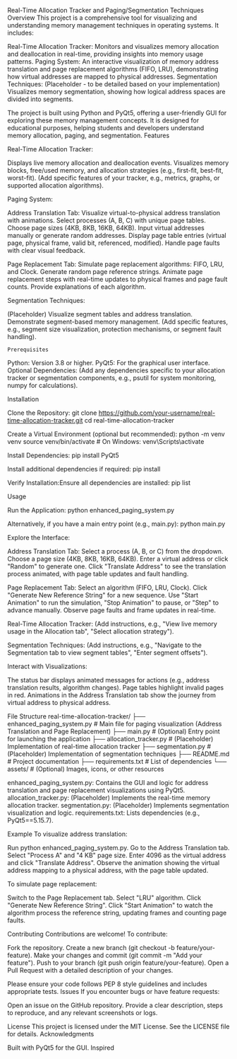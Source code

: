 Real-Time Allocation Tracker and Paging/Segmentation Techniques
Overview
This project is a comprehensive tool for visualizing and understanding memory management techniques in operating systems. It includes:

Real-Time Allocation Tracker: Monitors and visualizes memory allocation and deallocation in real-time, providing insights into memory usage patterns.
Paging System: An interactive visualization of memory address translation and page replacement algorithms (FIFO, LRU), demonstrating how virtual addresses are mapped to physical addresses.
Segmentation Techniques: (Placeholder - to be detailed based on your implementation) Visualizes memory segmentation, showing how logical address spaces are divided into segments.

The project is built using Python and PyQt5, offering a user-friendly GUI for exploring these memory management concepts. It is designed for educational purposes, helping students and developers understand memory allocation, paging, and segmentation.
Features

Real-Time Allocation Tracker:

Displays live memory allocation and deallocation events.
Visualizes memory blocks, free/used memory, and allocation strategies (e.g., first-fit, best-fit, worst-fit).
(Add specific features of your tracker, e.g., metrics, graphs, or supported allocation algorithms).


Paging System:

Address Translation Tab:
Visualize virtual-to-physical address translation with animations.
Select processes (A, B, C) with unique page tables.
Choose page sizes (4KB, 8KB, 16KB, 64KB).
Input virtual addresses manually or generate random addresses.
Display page table entries (virtual page, physical frame, valid bit, referenced, modified).
Handle page faults with clear visual feedback.


Page Replacement Tab:
Simulate page replacement algorithms: FIFO, LRU, and Clock.
Generate random page reference strings.
Animate page replacement steps with real-time updates to physical frames and page fault counts.
Provide explanations of each algorithm.




Segmentation Techniques:

(Placeholder) Visualize segment tables and address translation.
Demonstrate segment-based memory management.
(Add specific features, e.g., segment size visualization, protection mechanisms, or segment fault handling).



```Prerequisites```

Python: Version 3.8 or higher.
PyQt5: For the graphical user interface.
Optional Dependencies: (Add any dependencies specific to your allocation tracker or segmentation components, e.g., psutil for system monitoring, numpy for calculations).

Installation

Clone the Repository:
git clone https://github.com/your-username/real-time-allocation-tracker.git
cd real-time-allocation-tracker


Create a Virtual Environment (optional but recommended):
python -m venv venv
source venv/bin/activate  # On Windows: venv\Scripts\activate


Install Dependencies:
pip install PyQt5

Install additional dependencies if required:
pip install <additional-package>


Verify Installation:Ensure all dependencies are installed:
pip list



Usage

Run the Application:
python enhanced_paging_system.py

Alternatively, if you have a main entry point (e.g., main.py):
python main.py


Explore the Interface:

Address Translation Tab:
Select a process (A, B, or C) from the dropdown.
Choose a page size (4KB, 8KB, 16KB, 64KB).
Enter a virtual address or click "Random" to generate one.
Click "Translate Address" to see the translation process animated, with page table updates and fault handling.


Page Replacement Tab:
Select an algorithm (FIFO, LRU, Clock).
Click "Generate New Reference String" for a new sequence.
Use "Start Animation" to run the simulation, "Stop Animation" to pause, or "Step" to advance manually.
Observe page faults and frame updates in real-time.


Real-Time Allocation Tracker:
(Add instructions, e.g., "View live memory usage in the Allocation tab", "Select allocation strategy").


Segmentation Techniques:
(Add instructions, e.g., "Navigate to the Segmentation tab to view segment tables", "Enter segment offsets").




Interact with Visualizations:

The status bar displays animated messages for actions (e.g., address translation results, algorithm changes).
Page tables highlight invalid pages in red.
Animations in the Address Translation tab show the journey from virtual address to physical address.



File Structure
real-time-allocation-tracker/
├── enhanced_paging_system.py    # Main file for paging visualization (Address Translation and Page Replacement)
├── main.py                     # (Optional) Entry point for launching the application
├── allocation_tracker.py       # (Placeholder) Implementation of real-time allocation tracker
├── segmentation.py             # (Placeholder) Implementation of segmentation techniques
├── README.md                   # Project documentation
├── requirements.txt            # List of dependencies
└── assets/                     # (Optional) Images, icons, or other resources


enhanced_paging_system.py: Contains the GUI and logic for address translation and page replacement visualizations using PyQt5.
allocation_tracker.py: (Placeholder) Implements the real-time memory allocation tracker.
segmentation.py: (Placeholder) Implements segmentation visualization and logic.
requirements.txt: Lists dependencies (e.g., PyQt5==5.15.7).

Example
To visualize address translation:

Run python enhanced_paging_system.py.
Go to the Address Translation tab.
Select "Process A" and "4 KB" page size.
Enter 4096 as the virtual address and click "Translate Address".
Observe the animation showing the virtual address mapping to a physical address, with the page table updated.

To simulate page replacement:

Switch to the Page Replacement tab.
Select "LRU" algorithm.
Click "Generate New Reference String".
Click "Start Animation" to watch the algorithm process the reference string, updating frames and counting page faults.

Contributing
Contributions are welcome! To contribute:

Fork the repository.
Create a new branch (git checkout -b feature/your-feature).
Make your changes and commit (git commit -m "Add your feature").
Push to your branch (git push origin feature/your-feature).
Open a Pull Request with a detailed description of your changes.

Please ensure your code follows PEP 8 style guidelines and includes appropriate tests.
Issues
If you encounter bugs or have feature requests:

Open an issue on the GitHub repository.
Provide a clear description, steps to reproduce, and any relevant screenshots or logs.

License
This project is licensed under the MIT License. See the LICENSE file for details.
Acknowledgments

Built with PyQt5 for the GUI.
Inspired

